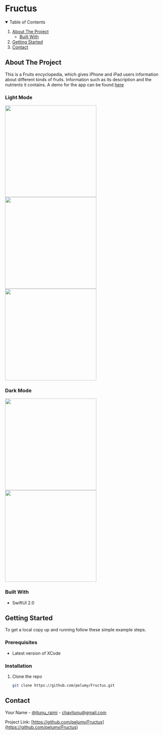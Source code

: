 # Fructus

<!-- TABLE OF CONTENTS -->
<details open="open">
  <summary>Table of Contents</summary>
  <ol>
    <li>
      <a href="#about-the-project">About The Project</a>
      <ul>
        <li><a href="#built-with">Built With</a></li>
      </ul>
    </li>
    <li>
      <a href="#getting-started">Getting Started</a>
    </li>
    <li><a href="#contact">Contact</a></li>
  </ol>
</details>



<!-- ABOUT THE PROJECT -->
## About The Project
This is a Fruits encyclopedia, which gives iPhone and iPad users information about different kinds of fruits. Information such as its description and the nutrients it contains.
A demo for the app can be found [here](https://drive.google.com/file/d/1gh2thzqewynPJFKVyk7OEt8gHsPxHgLa/view?usp=sharing)

### Light Mode

<p float = "left">
<img src="https://drive.google.com/uc?export=view&id=1vEDtsFi6y0LY9JhBbwXFVU22AX6S-b3u" width = "300" >
<img src="https://drive.google.com/uc?export=view&id=1w5YVR_4FvsOufYUhMH3p70k_YJ5Z0juA" width = "300" >
<img src="https://drive.google.com/uc?export=view&id=1PzYLgYeZg8UzvQC5Dx6K-QUVSb8vJr3Y" width = "300" >
</p>

### Dark Mode

<p float = "left">
<img src="https://drive.google.com/uc?export=view&id=1IRNae-YCJwQxqVQKfOS4-ncUeMLVUwFI" width = "300" >
<img src="https://drive.google.com/uc?export=view&id=1oREzhxU8Dbr5gs6-DX3pSt2JeJnvJ_K9" width = "300" >
</p>


### Built With

* SwiftUI 2.0

<!-- GETTING STARTED -->
## Getting Started

To get a local copy up and running follow these simple example steps.

### Prerequisites

* Latest version of XCode

### Installation

1. Clone the repo
   ```sh
   git clone https://github.com/pelumy/Fructus.git
   ```


<!-- CONTACT -->
## Contact

Your Name - [@itunu_raimi](https://twitter.com/itunu_raimi) - chavitunu@gmail.com

Project Link: [https://github.com/pelumy/Fructus](https://github.com/pelumy/Fructus)


